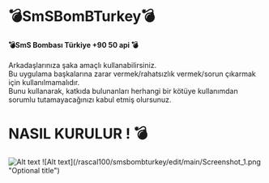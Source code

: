 # 💣SmSBomBTurkey💣
<strong>💣SmS Bombası Türkiye +90 50 api 💣</strong>
<br>
<br>
Arkadaşlarınıza şaka amaçlı kullanabilirsiniz.
<br>
Bu uygulama başkalarına zarar vermek/rahatsızlık vermek/sorun çıkarmak için kullanılmamalıdır.
<br>
Bunu kullanarak, katkıda bulunanları herhangi bir kötüye kullanımdan sorumlu tutamayacağınızı kabul etmiş olursunuz.
<br>



<h1> NASIL KURULUR ! 💣 </h1>
  
<img src="/path/to/Screenshot_1.png" alt="Alt text" title="Optional title">
![Alt text](/rascal100/smsbombturkey/edit/main/Screenshot_1.png "Optional title")
